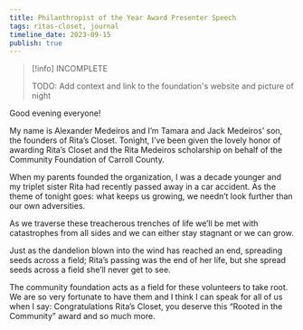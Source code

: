 ```yaml
---
title: Philanthropist of the Year Award Presenter Speech
tags: ritas-closet, journal
timeline_date: 2023-09-15
publish: true
---
```

> [!info] INCOMPLETE
> 
> TODO: Add context and link to the foundation's website and picture of night

Good evening everyone!
  
My name is Alexander Medeiros and I’m Tamara and Jack Medeiros’ son, the founders of Rita’s Closet. Tonight, I’ve been given the lovely honor of awarding Rita’s Closet and the Rita Medeiros scholarship on behalf of the Community Foundation of Carroll County.  
  
When my parents founded the organization, I was a decade younger and my triplet sister Rita had recently passed away in a car accident. As the theme of tonight goes: what keeps us growing, we needn’t look further than our own adversities.  
  
As we traverse these treacherous trenches of life we’ll be met with catastrophes from all sides and we can either stay stagnant or we can grow.  
  
Just as the dandelion blown into the wind has reached an end, spreading seeds across a field; Rita’s passing was the end of her life, but she spread seeds across a field she’ll never get to see.  
  
The community foundation acts as a field for these volunteers to take root. We are so very fortunate to have them and I think I can speak for all of us when I say: Congratulations Rita’s Closet, you deserve this “Rooted in the Community” award and so much more.
